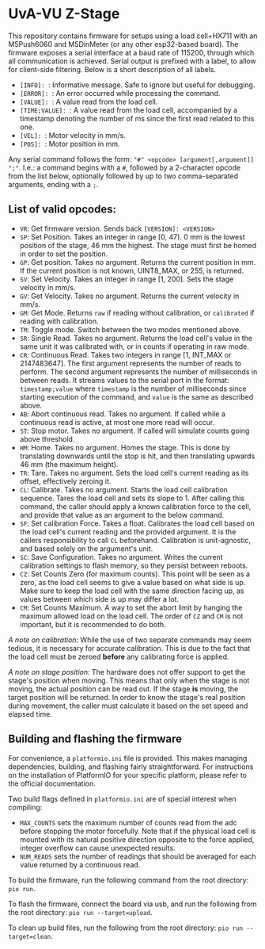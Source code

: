 # UvA-VU Z-Stage
This repository contains firmware for setups using a load cell+HX711 with an M5Push6060 and M5DinMeter (or any other esp32-based board).
The firmware exposes a serial interface at a baud rate of 115200, through which all communication is achieved.
Serial output is prefixed with a label, to allow for client-side filtering. Below is a short description of all labels.
- ```[INFO]: ```: Informative message. Safe to ignore but useful for debugging.
- ```[ERROR]: ```: An error occurred while processing the command.
- ```[VALUE]: ```: A value read from the load cell.
- ```[TIME;VALUE]: ```: A value read from the load cell, accompanied by a timestamp denoting the number of ms since the first read related to this one.
- ```[VEL]: ```: Motor velocity in mm/s.
- ```[POS]: ```: Motor position in mm.

Any serial command follows the form: 
```"#" <opcode> [argument[,argument]] ";"```. I.e.: a command begins with a ```#```, followed by a 2-character opcode from the list below, optionally followed by up to two comma-separated arguments, ending with a ```;```.

## List of valid opcodes:
 - ```VR```: Get firmware version. Sends back ```[VERSION]: <VERSION>```
 - ```SP```: Set Position. Takes an integer in range [0, 47). 0 mm is the lowest position of the stage, 46 mm the highest. The stage must first be homed in order to set the position.
 - ```GP```: Get position. Takes no argument. Returns the current position in mm. If the current position is not known, UINT8_MAX, or 255, is returned.
 - ```SV```: Set Velocity. Takes an integer in range [1, 200]. Sets the stage velocity in mm/s.
 - ```GV```: Get Velocity. Takes no argument. Returns the current velocity in mm/s.
 - ```GM```: Get Mode. Returns ```raw``` if reading without calibration, or ```calibrated``` if reading with calibration.
 - ```TM```: Toggle mode. Switch between the two modes mentioned above.
 - ```SR```: Single Read. Takes no argument. Returns the load cell's value in the same unit it was calibrated with, or in counts if operating in raw mode.
 - ```CR```: Continuous Read. Takes two integers in range [1, INT_MAX or 2147483647]. The first argument represents the number of reads to perform. The second argument represents the number of milliseconds in between reads. It streams values to the serial port in the format: ```timestamp;value``` where ```timestamp``` is the number of milliseconds since starting execution of the command, and ```value``` is the same as described above.
 - ```AB```: Abort continuous read. Takes no argument. If called while a continuous read is active, at most one more read will occur.
 - ```ST```: Stop motor. Takes no argument. If called will simulate counts going above threshold.
 - ```HM```: Home. Takes no argument. Homes the stage. This is done by translating downwards until the stop is hit, and then translating upwards 46 mm (the maximum height).
 - ```TR```: Tare. Takes no argument. Sets the load cell's current reading as its offset, effectively zeroing it.
 - ```CL```: Calibrate. Takes no argument. Starts the load cell calibration sequence. Tares the load cell and sets its slope to 1. After calling this command, the caller should apply a known calibration force to the cell, and provide that value as an argument to the below command.
 - ```SF```: Set calibration Force. Takes a float. Calibrates the load cell based on the load cell's current reading and the provided argument. It is the callers responsibility to call ```CL``` beforehand. Calibration is unit-agnostic, and based solely on the argument's unit.
 - ```SC```: Save Configuration. Takes no argument. Writes the current calibration settings to flash memory, so they persist between reboots.
 - ```CZ```: Set Counts Zero (for maximum counts). This point will be seen as a zero, as the load cell seems to give a value based on what side is up. Make sure to keep the load cell with the same direction facing up, as values between which side is up may differ a lot.
 - ```CM```: Set Counts Maximum. A way to set the abort limit by hanging the maximum allowed load on the load cell. The order of ```CZ``` and ```CM``` is not important, but it is recommended to do both.

*A note on calibration*: While the use of two separate commands may seem tedious, it is necessary for accurate calibration. This is due to the fact that the load cell must be zeroed **before** any calibrating force is applied.

*A note on stage position*: The hardware does not offer support to get the stage's position when moving. This means that only when the stage is not moving, the actual position can be read out. If the stage **is** moving, the target position will be returned. In order to know the stage's real position during movement, the caller must calculate it based on the set speed and elapsed time.

## Building and flashing the firmware
For convenience, a ```platformio.ini``` file is provided. This makes managing dependencies, building, and flashing fairly straightforward. For instructions on the installation of PlatformIO for your specific platform, please refer to the official documentation.

Two build flags defined in ```platformio.ini``` are of special interest when compiling:
- ```MAX_COUNTS``` sets the maximum number of counts read from the adc before stopping the motor forcefully. Note that if the physical load cell is mounted with its natural positive direction opposite to the force applied, integer overflow can cause unexpected results.
- ```NUM_READS``` sets the number of readings that should be averaged for each value returned by a continuous read.

To build the firmware, run the following command from the root directory: ```pio run```.

To flash the firmware, connect the board via usb, and run the following from the root directory: ```pio run --target=upload```.

To clean up build files, run the following from the root directory: ```pio run --target=clean```.
